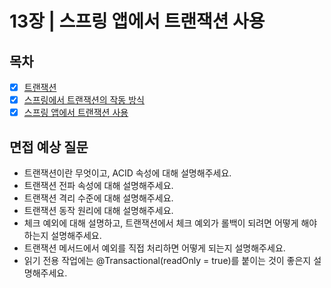 # 13장 | 스프링 앱에서 트랜잭션 사용

## 목차

- [x] [트랜잭션](https://github.com/2025-cs-study/long-octopus-leg/blob/main/spring/13_using_transactions_in_spring_applications/13.1_transaction.md)
- [x] [스프링에서 트랜잭션의 작동 방식](https://github.com/2025-cs-study/long-octopus-leg/blob/main/spring/13_using_transactions_in_spring_applications/13.2_how_transactions_work_in_spring.md)
- [x] [스프링 앱에서 트랜잭션 사용](https://github.com/2025-cs-study/long-octopus-leg/blob/main/spring/13_using_transactions_in_spring_applications/13.3_using_transactions.md)

## 면접 예상 질문

- 트랜잭션이란 무엇이고, ACID 속성에 대해 설명해주세요.
- 트랜잭션 전파 속성에 대해 설명해주세요.
- 트랜잭션 격리 수준에 대해 설명해주세요.
- 트랜잭션 동작 원리에 대해 설명해주세요.
- 체크 예외에 대해 설명하고, 트랜잭션에서 체크 예외가 롤백이 되려면 어떻게 해야하는지 설명해주세요.
- 트랜잭션 메서드에서 예외를 직접 처리하면 어떻게 되는지 설명해주세요.
- 읽기 전용 작업에는 @Transactional(readOnly = true)를 붙이는 것이 좋은지 설명해주세요.